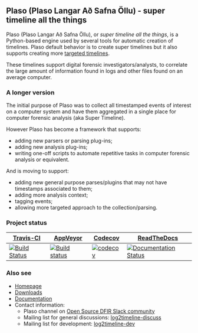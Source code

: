 ## Plaso (Plaso Langar Að Safna Öllu) - super timeline all the things

Plaso (Plaso Langar Að Safna Öllu), or *super timeline all the things*, is a
Python-based engine used by several tools for automatic creation of timelines.
Plaso default behavior is to create super timelines but it also supports
creating more [targeted timelines](http://blog.kiddaland.net/2013/02/targeted-timelines-part-i.html).

These timelines support digital forensic investigators/analysts, to correlate
the large amount of information found in logs and other files found on an
average computer.

### A longer version

The initial purpose of Plaso was to collect all timestamped events of interest 
on a computer system and have them aggregated in a single place for computer 
forensic analysis (aka Super Timeline).

However Plaso has become a framework that supports:

* adding new parsers or parsing plug-ins;
* adding new analysis plug-ins;
* writing one-off scripts to automate repetitive tasks in computer forensic analysis or equivalent.

And is moving to support:

* adding new general purpose parses/plugins that may not have timestamps associated to them;
* adding more analysis context;
* tagging events;
* allowing more targeted approach to the collection/parsing.

### Project status

[Travis-CI](https://travis-ci.com/) | [AppVeyor](https://ci.appveyor.com) | [Codecov](https://codecov.io/) | [ReadTheDocs](https://readthedocs.org)
--- | --- | --- | --- 
[![Build Status](https://travis-ci.com/log2timeline/plaso.svg?branch=master)](https://travis-ci.com/log2timeline/plaso) | [![Build status](https://ci.appveyor.com/api/projects/status/7slp4uexetn8bomg?svg=true)](https://ci.appveyor.com/project/log2timeline/plaso) | [![codecov](https://codecov.io/gh/log2timeline/plaso/branch/master/graph/badge.svg)](https://codecov.io/gh/log2timeline/plaso) | [![Documentation Status](https://readthedocs.org/projects/plaso/badge/?version=latest)](https://plaso.readthedocs.io/en/latest/?badge=latest)  

### Also see

* [Homepage](https://github.com/log2timeline/plaso)
* [Downloads](https://github.com/log2timeline/plaso/releases)
* [Documentation](https://plaso.readthedocs.io)
* Contact information:
  * Plaso channel on [Open Source DFIR Slack community](https://github.com/open-source-dfir/slack)
  * Mailing list for general discussions: [log2timeline-discuss](https://groups.google.com/forum/#%21forum/log2timeline-discuss)
  * Mailing list for development: [log2timeline-dev](https://groups.google.com/forum/#%21forum/log2timeline-dev)
